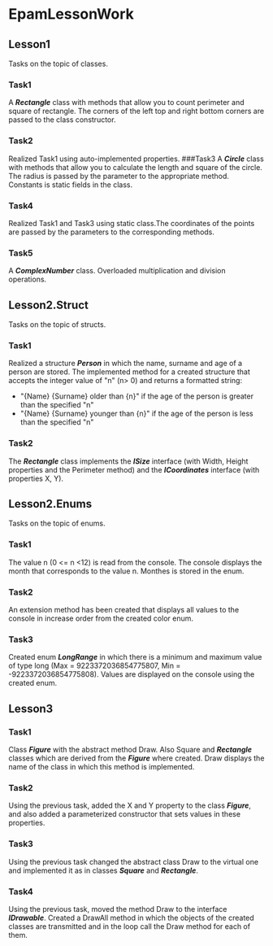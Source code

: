 # EpamLessonWork

## Lesson1 
Tasks on the topic of classes.
### Task1
A **_Rectangle_** class with methods that allow you to count perimeter and square of rectangle. The corners of the left top and right bottom corners are passed to the class constructor.
### Task2
Realized Task1 using auto-implemented properties.
###Task3
A **_Circle_** class with methods that allow you to calculate the length and square of the circle. The radius is passed by the parameter to the appropriate method. Constants is static fields in the class.
### Task4
Realized Task1 and Task3 using static class.The coordinates of the points are passed by the parameters to the corresponding methods.
### Task5
A **_ComplexNumber_** class. Overloaded multiplication and division operations.

## Lesson2.Struct
Tasks on the topic of structs.
### Task1
Realized a structure **_Person_** in which the name, surname and age of a person are stored. The implemented method for a created structure that accepts the integer value of "n" (n> 0) and returns a formatted string:
- "{Name} {Surname} older than {n}" if the age of the person is greater than the specified "n"
- "{Name} {Surname} younger than {n}" if the age of the person is less than the specified "n"
### Task2
The **_Rectangle_** class implements the **_ISize_** interface (with Width, Height properties and the Perimeter method) and the **_ICoordinates_** interface (with properties X, Y).

## Lesson2.Enums
Tasks on the topic of enums.
### Task1
The value n (0 <= n <12) is read from the console. The console displays the month that corresponds to the value n. Monthes is stored in the enum.
### Task2
An extension method has been created that displays all values to the console in increase order from the created color enum.
### Task3
Created enum **_LongRange_** in which there is a minimum and maximum value of type long (Max = 9223372036854775807, Min = -9223372036854775808). Values are displayed on the console using the created enum.

## Lesson3
### Task1
Class **_Figure_** with the abstract method Draw. Also Square and **_Rectangle_** classes which are derived from the **_Figure_** where created. Draw displays the name of the class in which this method is implemented.
### Task2
Using the previous task, added the X and Y property to the class **_Figure_**, and also added a parameterized constructor that sets values in these properties.
### Task3
Using the previous task changed the abstract class Draw to the virtual one and implemented it as in classes **_Square_** and **_Rectangle_**.
### Task4
Using the previous task, moved the method Draw to the interface **_IDrawable_**. Created a DrawAll method in which the objects of the created classes are transmitted and in the loop call the Draw method for each of them.